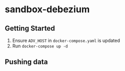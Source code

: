 # sandbox-debezium

## Getting Started

1. Ensure `ADV_HOST` in `docker-compose.yaml` is updated
2. Run `docker-compose up -d`

## Pushing data 
